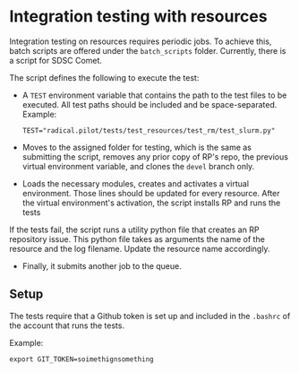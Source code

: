 # Integration testing with resources

Integration testing on resources requires periodic jobs. To achieve this, batch scripts are offered under the `batch_scripts` folder. Currently, there is a script for SDSC Comet.

The script defines the following to execute the test:

- A `TEST` environment variable that contains the path to the test files to be executed. All test paths should be included and be space-separated.
    Example:
    ```
    TEST="radical.pilot/tests/test_resources/test_rm/test_slurm.py"
    ```

- Moves to the assigned folder for testing, which is the same as submitting the script, removes any prior copy of RP's repo, the previous virtual environment variable, and clones the `devel` branch only.

- Loads the necessary modules, creates and activates a virtual environment. Those lines should be updated for every resource. After the virtual environment's activation, the script installs RP and runs the tests

If the tests fail, the script runs a utility python file that creates an RP repository issue. This python file takes as arguments the name of the resource and the log filename. Update the resource name accordingly.

- Finally, it submits another job to the queue.

## Setup

The tests require that a Github token is set up and included in the `.bashrc` of the account that runs the tests.

Example:
```
export GIT_TOKEN=soimethignsomething
```
